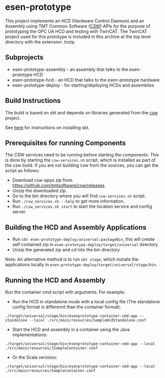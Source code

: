 # esen-prototype

This project implements an HCD (Hardware Control Daemon) and an Assembly using 
TMT Common Software ([CSW](https://github.com/tmtsoftware/csw)) APIs for the purpose of 
prototyping the OPC UA HCD and testing with TwinCAT.  The TwinCAT project used for this
prototype is included in this archive at the top level directory with the extension .tnzip.

## Subprojects

* esen-prototype-assembly - an assembly that talks to the esen-prototype HCD
* esen-prototype-hcd - an HCD that talks to the esen-prototype hardware
* esen-prototype-deploy - for starting/deploying HCDs and assemblies

## Build Instructions

The build is based on sbt and depends on libraries generated from the 
[csw](https://github.com/tmtsoftware/csw) project.

See [here](https://www.scala-sbt.org/1.0/docs/Setup.html) for instructions on installing sbt.

## Prerequisites for running Components

The CSW services need to be running before starting the components. 
This is done by starting the `csw-services.sh` script, which is installed as part of the csw build.
If you are not building csw from the sources, you can get the script as follows:

 - Download csw-apps zip from https://github.com/tmtsoftware/csw/releases.
 - Unzip the downloaded zip.
 - Go to the bin directory where you will find `csw-services.sh` script.
 - Run `./csw_services.sh --help` to get more information.
 - Run `./csw_services.sh start` to start the location service and config server.

## Building the HCD and Assembly Applications

 - Run `sbt esen-prototype-deploy/universal:packageBin`, this will create self contained zip in `esen-prototype-deploy/target/universal` directory
 - Unzip the generated zip and cd into the bin directory

Note: An alternative method is to run `sbt stage`, which installs the applications locally in `esen-prototype-deploy/target/universal/stage/bin`.

## Running the HCD and Assembly

Run the container cmd script with arguments. For example:

* Run the HCD in standalone mode with a local config file (The standalone config format is differennt than the container format):

```
./target/universal/stage/bin/esenprototype-container-cmd-app --standalone --local ./src/main/resources/SampleHcdStandalone.conf
```

* Start the HCD and assembly in a container using the Java implementations:

```
./target/universal/stage/bin/esenprototype-container-cmd-app --local ./src/main/resources/JSampleContainer.conf
```

* Or the Scala versions:

```
./target/universal/stage/bin/esenprototype-container-cmd-app --local ./src/main/resources/SampleContainer.conf
```
